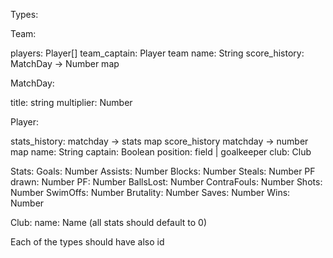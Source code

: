 Types:

Team:

players: Player[]
team_captain: Player
team name: String
score_history: MatchDay -> Number map

MatchDay:

title: string
multiplier: Number

Player:

stats_history: matchday -> stats map
score_history matchday -> number map
name: String
captain: Boolean
position: field | goalkeeper
club: Club

Stats:
Goals: Number
Assists: Number
Blocks: Number
Steals: Number
PF drawn: Number
PF: Number
BallsLost: Number
ContraFouls: Number
Shots: Number
SwimOffs: Number
Brutality: Number
Saves: Number
Wins: Number

Club:
name: Name
(all stats should default to 0)


Each of the types should have also id